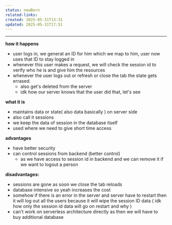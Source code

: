 ```yaml
---
status: newBorn
related-links: 
created: 2025-05-31T13:31
updated: 2025-05-31T17:51
---
```

---

**how it happens**
- user logs in, we generat an ID for him which we map to him, user now uses that ID to stay logged in
- whenever this user makes a request, we will check the session id to verify who he is and give him the resources
- whenever the user logs out or refresh or close the tab the state gets errased.
	- also get's deleted from the server
	- idk how our server knows that the user did that, let's see


**what it is**
- maintains data or state( also data basically ) on server side
- also call it sessions
- we keep the data of session in the database itself
- used where we need to give short time access




**advantages**
- have better security
- can control sessions from backend (better control)
	- as we have access to session id in backend and we can remove it if we want to logout a person


**disadvantages:**
- sessions are gone as soon we close the tab reloads
- database intensive so yeah increases the cost
- somehow if there is an error in the server and server have to restart then it will log out all the users because it will wipe the session ID data ( idk how only the session id data will go on restart and why )
- can't work on serverless architecture directly as then we will have to buy additional database

